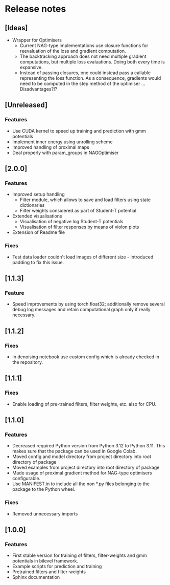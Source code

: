 # Release notes

## [Ideas]

- Wrapper for Optimisers
  - Current NAG-type implementations use closure functions for reevaluation of the loss and gradient computation.
  - The backtracking approach does not need multiple gradient computations, but multiple loss evaluations. Doing
    both every time is expansive.
  - Instead of passing closures, one could instead pass a callable representing the loss function. As a consequence, 
    gradients would need to be computed in the step method of the optimiser ... Disadvantages?!?

## [Unreleased]

### Features

- Use CUDA kernel to speed up training and prediction with gmm potentials
- Implement inner energy using unrolling scheme
- Improved handling of proximal maps
- Deal properly with param_groups in NAGOptimiser

## [2.0.0]

### Features

- Improved setup handling
  - Filter module, which allows to save and load filters using state dictionaries
  - Filter weights considered as part of Student-T potential
- Extended visualisations
  - Visualisation of negative log Student-T potentials
  - Visualisation of filter responses by means of violon plots
- Extension of Readme file

### Fixes

- Test data loader couldn't load images of different size - introduced padding
to fix this issue.

## [1.1.3]

### Feature

- Speed improvements by using torch.float32; additionally remove several debug log messages
and retain computational graph only if really necessary.

## [1.1.2]

### Fixes

- In denoising notebook use custom config which is already checked in the repository.

## [1.1.1]

### Fixes

- Enable loading of pre-trained filters, filter weights, etc. also for CPU.

## [1.1.0]

### Features

- Decreased required Python version from Python 3.12 to Python 3.11. This makes sure that
the package can be used in Google Colab.
- Moved config and model directory from project directory into root directory of package
- Moved examples from project directory into root directory of package
- Made usage of proximal gradient method for NAG-type optimisers configurable. 
- Use MANIFEST.in to include all the non *.py files belonging to the package to the Python wheel.

### Fixes

- Removed unnecessary imports

## [1.0.0]

### Features

- First stable version for training of filters, filter-weights and gmm potentials in bilevel
framework. 
- Example scripts for prediction and training
- Pretrained filters and filter-weights
- Sphinx documentation
